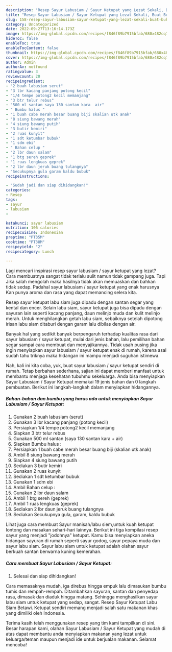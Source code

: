 ```yaml
---
description: "Resep Sayur Labusiam / Sayur Ketupat yang Lezat Sekali, Buat Buka Puasa}"
title: "Resep Sayur Labusiam / Sayur Ketupat yang Lezat Sekali, Buat Buka Puasa}"
slug: 158-resep-sayur-labusiam-sayur-ketupat-yang-lezat-sekali-buat-buka-puasa
category: Uncategorized
date: 2022-09-27T13:16:14.173Z
image: https://img-global.cpcdn.com/recipes/f846f89b7915bfab/680x482cq70/sayur-labusiam-sayur-ketupat-foto-resep-utama.jpg
hideToc: false
enableToc: true
enableTocContent: false
thumbnail: https://img-global.cpcdn.com/recipes/f846f89b7915bfab/680x482cq70/sayur-labusiam-sayur-ketupat-foto-resep-utama.jpg
cover: https://img-global.cpcdn.com/recipes/f846f89b7915bfab/680x482cq70/sayur-labusiam-sayur-ketupat-foto-resep-utama.jpg
author: Admin
authorAv: notfound
ratingvalue: 3
reviewcount: 20
recipeingredient:
- "2 buah labusiam serut"
- "3 lbr kacang panjang potong kecil"
- "1/4 tempe potong2 kecil memanjang"
- "3 btr telur rebus"
- "500 ml santan saya 130 santan kara  air"
- " Bumbu halus "
- "1 buah cabe merah besar buang biji skalian utk anak"
- "8 siung bawang merah"
- "4 siung bawang putih"
- "3 butir kemiri"
- "2 ruas kunyit"
- "1 sdt ketumbar bubuk"
- "1 sdm ebi"
- " Bahan celup "
- "2 lbr daun salam"
- "1 btg sereh geprek"
- "1 ruas lengkuas geprek"
- "2 lbr daun jeruk buang tulangnya"
- "Secukupnya gula garam kaldu bubuk"
recipeinstructions:

- "Sudah jadi dan siap dihidangkan!"
categories:
- Resep
tags:
- sayur
- labusiam
- 

katakunci: sayur labusiam  
nutrition: 106 calories
recipecuisine: Indonesian
preptime: "PT35M"
cooktime: "PT38M"
recipeyield: "2"
recipecategory: Lunch

---
```



Lagi mencari inspirasi resep sayur labusiam / sayur ketupat yang lezat? Cara membuatnya sangat tidak terlalu sulit namun tidak gampang juga. Tapi Jika salah mengolah maka hasilnya tidak akan memuaskan dan bahkan tidak sedap. Padahal sayur labusiam / sayur ketupat yang enak harusnya Kan punya aroma dan rasa yang dapat memancing selera kita.


Resep sayur ketupat labu siam juga dipadu dengan santan segar yang kental dan encer. Selain labu siam, sayur ketupat juga bisa dipadu dengan sayuran lain seperti kacang panjang, daun melinjo muda dan kulit melinjo merah. Untuk menghilangkan getah labu siam, sebaiknya setelah dipotong irisan labu siam ditaburi dengan garam lalu dibilas dengan air.

Banyak hal yang sedikit banyak berpengaruh terhadap kualitas rasa dari sayur labusiam / sayur ketupat, mulai dari jenis bahan, lalu pemilihan bahan segar sampai cara membuat dan menyajikannya. Tidak usah pusing jika ingin menyiapkan sayur labusiam / sayur ketupat enak di rumah, karena asal sudah tahu triknya maka hidangan ini mampu menjadi suguhan istimewa.


Nah, kali ini kita coba, yuk, buat sayur labusiam / sayur ketupat sendiri di rumah. Tetap berbahan sederhana, sajian ini dapat memberi manfaat untuk membantu menjaga kesehatan tubuhmu sekeluarga. Anda bisa menyiapkan Sayur Labusiam / Sayur Ketupat memakai 19 jenis bahan dan 0 langkah pembuatan. Berikut ini langkah-langkah dalam menyiapkan hidangannya.

<!--inarticleads1-->

##### Bahan-bahan dan bumbu yang harus ada untuk menyiapkan Sayur Labusiam / Sayur Ketupat:

1. Gunakan 2 buah labusiam (serut)
1. Gunakan 3 lbr kacang panjang (potong kecil)
1. Persiapkan 1/4 tempe potong2 kecil memanjang
1. Siapkan 3 btr telur rebus
1. Gunakan 500 ml santan (saya 130 santan kara + air)
1. Siapkan  Bumbu halus :
1. Persiapkan 1 buah cabe merah besar buang biji (skalian utk anak)
1. Ambil 8 siung bawang merah
1. Siapkan 4 siung bawang putih
1. Sediakan 3 butir kemiri
1. Gunakan 2 ruas kunyit
1. Sediakan 1 sdt ketumbar bubuk
1. Gunakan 1 sdm ebi
1. Ambil  Bahan celup :
1. Gunakan 2 lbr daun salam
1. Ambil 1 btg sereh (geprek)
1. Ambil 1 ruas lengkuas (geprek)
1. Sediakan 2 lbr daun jeruk buang tulangnya
1. Sediakan Secukupnya gula, garam, kaldu bubuk


Lihat juga cara membuat Sayur manisah/labu siem,untuk kuah ketupat lontong dan masakan sehari-hari lainnya. Berikut ini tiga kompilasi resep sayur yang menjadi &#34;jodohnya&#34; ketupat. Kamu bisa menyiapkan aneka hidangan sayuran di rumah seperti sayur godog, sayur pepaya muda dan sayur labu siam. Sayur labu siam untuk ketupat adalah olahan sayur berkuah santan berwarna kuning kemerahan. 

<!--inarticleads2-->

##### Cara membuat Sayur Labusiam / Sayur Ketupat:


1. Selesai dan siap dihidangkan!

Cara memasaknya mudah, iga direbus hingga empuk lalu dimasukan bumbu tumis dan rempah-rempah. Ditambahkan sayuran, santan dan penyedap rasa, dimasak dan diaduk hingga matang. Sehingga menghasilkan sayur labu siam untuk ketupat yang sedap, sangat. Resep Sayur Ketupat Labu Siam Betawi. Ketupat sendiri memang menjadi salah satu makanan khas yang dimiliki oleh Indonesia. 

Terima kasih telah menggunakan resep yang tim kami tampilkan di sini. Besar harapan kami, olahan Sayur Labusiam / Sayur Ketupat yang mudah di atas dapat membantu anda menyiapkan makanan yang lezat untuk keluarga/teman maupun menjadi ide untuk berjualan makanan. Selamat mencoba!
